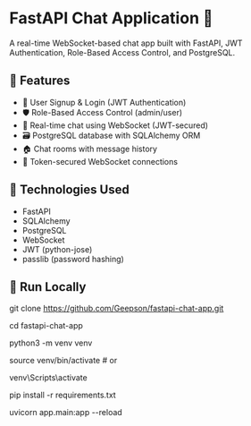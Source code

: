 # FastAPI Chat Application 💬

A real-time WebSocket-based chat app built with FastAPI, JWT Authentication, Role-Based Access Control, and PostgreSQL.

## 🔧 Features

- 🧑 User Signup & Login (JWT Authentication)
- 🛡️ Role-Based Access Control (admin/user)
- 💬 Real-time chat using WebSocket (JWT-secured)
- 🗃️ PostgreSQL database with SQLAlchemy ORM
- 🏠 Chat rooms with message history
- 📡 Token-secured WebSocket connections

## 🧠 Technologies Used

- FastAPI
- SQLAlchemy
- PostgreSQL
- WebSocket
- JWT (python-jose)
- passlib (password hashing)

## 🚀 Run Locally

git clone https://github.com/Geepson/fastapi-chat-app.git

cd fastapi-chat-app

python3 -m venv venv

source venv/bin/activate  # or

 venv\Scripts\activate

pip install -r requirements.txt

uvicorn app.main:app --reload
